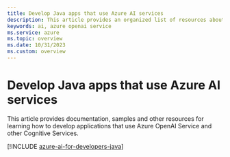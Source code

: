 ```yaml
---
title: Develop Java apps that use Azure AI services
description: This article provides an organized list of resources about Azure AI scenarios for Java developers, including documentation and code samples.
keywords: ai, azure openai service
ms.service: azure
ms.topic: overview
ms.date: 10/31/2023
ms.custom: overview
---
```


# Develop Java apps that use Azure AI services

This article provides documentation, samples and other resources for learning how to develop applications that use Azure OpenAI Service and other Cognitive Services.

[!INCLUDE [azure-ai-for-developers-java](../../intro/includes/azure-ai-for-developers-java.md)]
